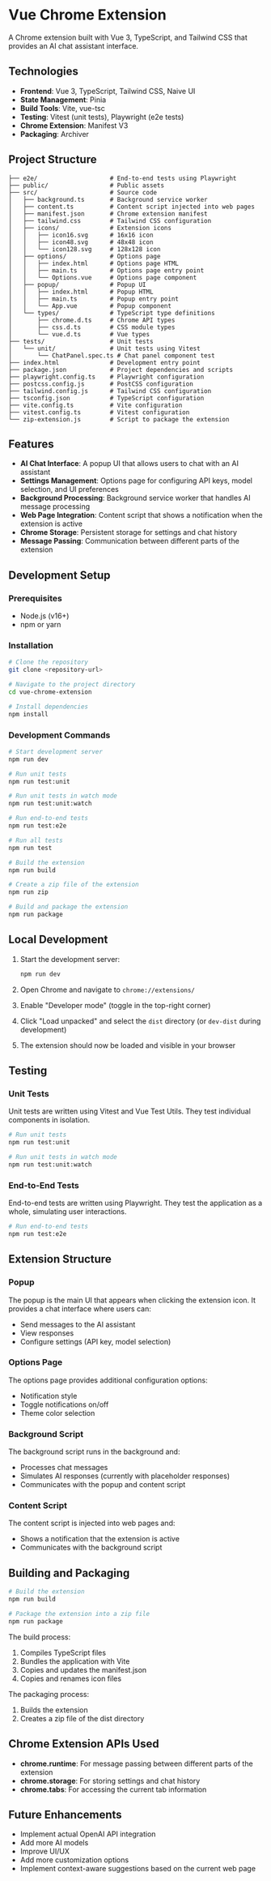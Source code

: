 # Vue Chrome Extension

A Chrome extension built with Vue 3, TypeScript, and Tailwind CSS that provides an AI chat assistant interface.

## Technologies

- **Frontend**: Vue 3, TypeScript, Tailwind CSS, Naive UI
- **State Management**: Pinia
- **Build Tools**: Vite, vue-tsc
- **Testing**: Vitest (unit tests), Playwright (e2e tests)
- **Chrome Extension**: Manifest V3
- **Packaging**: Archiver

## Project Structure

```
├── e2e/                    # End-to-end tests using Playwright
├── public/                 # Public assets
├── src/                    # Source code
│   ├── background.ts       # Background service worker
│   ├── content.ts          # Content script injected into web pages
│   ├── manifest.json       # Chrome extension manifest
│   ├── tailwind.css        # Tailwind CSS configuration
│   ├── icons/              # Extension icons
│   │   ├── icon16.svg      # 16x16 icon
│   │   ├── icon48.svg      # 48x48 icon
│   │   └── icon128.svg     # 128x128 icon
│   ├── options/            # Options page
│   │   ├── index.html      # Options page HTML
│   │   ├── main.ts         # Options page entry point
│   │   └── Options.vue     # Options page component
│   ├── popup/              # Popup UI
│   │   ├── index.html      # Popup HTML
│   │   ├── main.ts         # Popup entry point
│   │   └── App.vue         # Popup component
│   └── types/              # TypeScript type definitions
│       ├── chrome.d.ts     # Chrome API types
│       ├── css.d.ts        # CSS module types
│       └── vue.d.ts        # Vue types
├── tests/                  # Unit tests
│   └── unit/               # Unit tests using Vitest
│       └── ChatPanel.spec.ts # Chat panel component test
├── index.html              # Development entry point
├── package.json            # Project dependencies and scripts
├── playwright.config.ts    # Playwright configuration
├── postcss.config.js       # PostCSS configuration
├── tailwind.config.js      # Tailwind CSS configuration
├── tsconfig.json           # TypeScript configuration
├── vite.config.ts          # Vite configuration
├── vitest.config.ts        # Vitest configuration
└── zip-extension.js        # Script to package the extension
```

## Features

- **AI Chat Interface**: A popup UI that allows users to chat with an AI assistant
- **Settings Management**: Options page for configuring API keys, model selection, and UI preferences
- **Background Processing**: Background service worker that handles AI message processing
- **Web Page Integration**: Content script that shows a notification when the extension is active
- **Chrome Storage**: Persistent storage for settings and chat history
- **Message Passing**: Communication between different parts of the extension

## Development Setup

### Prerequisites

- Node.js (v16+)
- npm or yarn

### Installation

```bash
# Clone the repository
git clone <repository-url>

# Navigate to the project directory
cd vue-chrome-extension

# Install dependencies
npm install
```

### Development Commands

```bash
# Start development server
npm run dev

# Run unit tests
npm run test:unit

# Run unit tests in watch mode
npm run test:unit:watch

# Run end-to-end tests
npm run test:e2e

# Run all tests
npm run test

# Build the extension
npm run build

# Create a zip file of the extension
npm run zip

# Build and package the extension
npm run package
```

## Local Development

1. Start the development server:

   ```bash
   npm run dev
   ```

2. Open Chrome and navigate to `chrome://extensions/`

3. Enable "Developer mode" (toggle in the top-right corner)

4. Click "Load unpacked" and select the `dist` directory (or `dev-dist` during development)

5. The extension should now be loaded and visible in your browser

## Testing

### Unit Tests

Unit tests are written using Vitest and Vue Test Utils. They test individual components in isolation.

```bash
# Run unit tests
npm run test:unit

# Run unit tests in watch mode
npm run test:unit:watch
```

### End-to-End Tests

End-to-end tests are written using Playwright. They test the application as a whole, simulating user interactions.

```bash
# Run end-to-end tests
npm run test:e2e
```

## Extension Structure

### Popup

The popup is the main UI that appears when clicking the extension icon. It provides a chat interface where users can:

- Send messages to the AI assistant
- View responses
- Configure settings (API key, model selection)

### Options Page

The options page provides additional configuration options:

- Notification style
- Toggle notifications on/off
- Theme color selection

### Background Script

The background script runs in the background and:

- Processes chat messages
- Simulates AI responses (currently with placeholder responses)
- Communicates with the popup and content script

### Content Script

The content script is injected into web pages and:

- Shows a notification that the extension is active
- Communicates with the background script

## Building and Packaging

```bash
# Build the extension
npm run build

# Package the extension into a zip file
npm run package
```

The build process:

1. Compiles TypeScript files
2. Bundles the application with Vite
3. Copies and updates the manifest.json
4. Copies and renames icon files

The packaging process:

1. Builds the extension
2. Creates a zip file of the dist directory

## Chrome Extension APIs Used

- **chrome.runtime**: For message passing between different parts of the extension
- **chrome.storage**: For storing settings and chat history
- **chrome.tabs**: For accessing the current tab information

## Future Enhancements

- Implement actual OpenAI API integration
- Add more AI models
- Improve UI/UX
- Add more customization options
- Implement context-aware suggestions based on the current web page
